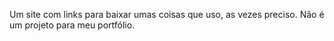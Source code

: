 Um site com links para baixar umas coisas que uso, as vezes preciso. Não é um projeto para meu portfólio.
